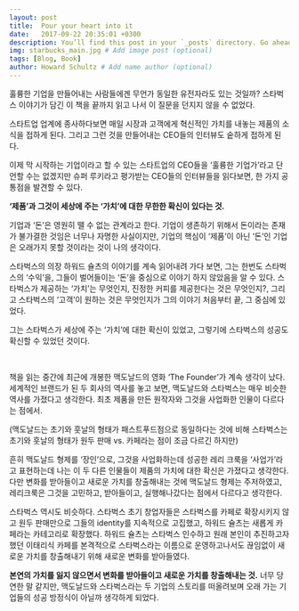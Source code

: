 ```yaml
---
layout: post
title:  Pour your heart into it
date:   2017-09-22 20:35:01 +0300
description: You’ll find this post in your `_posts` directory. Go ahead and edit it and re-build the site to see your changes. # Add post description (optional)
img: starbucks_main.jpg # Add image post (optional)
tags: [Blog, Book]
author: Howard Schultz # Add name author (optional)
---
```


훌륭한 기업을 만들어내는 사람들에겐 무언가 동일한 유전자라도 있는 것일까?  스타벅스 이야기가 담긴 이 책을 끝까지 읽고 나서 이 질문을 던지지 않을 수 없었다.

스타트업 업계에 종사하다보면 매일 시장과 고객에게 혁신적인 가치를 내놓는 제품의 소식을 접하게 된다. 그리고 그런 것을 만들어내는 CEO들의 인터뷰도 숱하게 접하게 된다. 

이제 막 시작하는 기업이라고 할 수 있는 스타트업의 CEO들을 ‘훌륭한 기업가’라고 단언할 수는 없겠지만 슈퍼 루키라고 평가받는 CEO들의 인터뷰들을 읽다보면, 한 가지 공통점을 발견할 수 있다.
<br>


**‘제품’과 그것이 세상에 주는 ‘가치’에 대한 무한한 확신이 있다는 것.**

기업과 ‘돈’은 영원히 뗄 수 없는 관계라고 한다. 기업이 생존하기 위해서 돈이라는 존재가 불가결한 것임은 너무나 자명한 사실이지만, 기업의 핵심이 ‘제품’이 아닌 ‘돈’인 기업은 오래가지 못할 것이라는 것이 나의 생각이다.

스타벅스의 의장 하워드 슐츠의 이야기를 계속 읽어내려 가다 보면, 그는 한번도 스타벅스의 ‘수익’을, 그들이 벌어들이는 ‘돈’을 중심으로 이야기 하지 않았음을 알 수 있다. 스타벅스가 제공하는 ‘가치’는 무엇인지, 진정한 커피를 제공한다는 것은 무엇인지?, 그리고 스타벅스의 ‘고객’이 원하는 것은 무엇인지가 그의 이야기 처음부터 끝, 그 중심에 있었다.

그는 스타벅스가 세상에 주는 ‘가치’에 대한 확신이 있었고, 그렇기에 스타벅스의 성공도 확신할 수 있었던 것이다.

<br>

책을 읽는 중간에 최근에 개봉한 맥도날드의 영화 ‘The Founder’가 계속 생각이 났다. 세계적인 브랜드가 된 두 회사의 역사를 놓고 보면, 맥도날드와 스타벅스는 매우 비슷한 역사를 가졌다고 생각한다. 최초 제품을 만든 원작자와 그것을 사업화한 인물이 다르다는 점에서.

(맥도날드는 초기와 훗날의 형태가 패스트푸드점으로 동일하다는 것에 비해 스타벅스는 초기와 훗날의 형태가 원두 판매 vs. 카페라는 점이 조금 다르긴 하지만)

흔히 맥도날드 형제를 ‘장인’으로, 그것을 사업화하는데 성공한 레리 크룩을 ‘사업가’라고 표현하는데 나는 이 두 다른 인물들이 제품의 가치에 대한 확신은 가졌다고 생각한다. 다만 변화를 받아들이고 새로운 가치를 창출해내는 것에 맥도날드 형제는 주저하였고, 레리크룩은 그것을 고민하고, 받아들이고, 실행해나갔다는 점에서 다르다고 생각한다.

스타벅스 역시도 비슷하다. 스타벅스 초기 창업자들은 스타벅스를 카페로 확장시키지 않고 원두 판매만으로 그들의 identity를 지속적으로 고집했고, 하워드 슐츠는 새롭게 카페라는 카테고리로 확장했다. 하워드 슐츠는 스타벅스 인수하고 원래 본인이 추진하고자 했던 이태리식 카페를 본격적으로 스타벅스라는 이름으로 운영하고나서도 끊임없이 새로운 가치를 창출해내기 위해 새로운 변화를 받아들였다.

**본연의 가치를 잃지 않으면서 변화를 받아들이고 새로운 가치를 창출해내는 것.**
너무 당연한 말 같지만, 맥도날드와 스타벅스라는 두 기업의 스토리를 떠올려보며 오래 가는 기업들의 성공 방정식이 아닐까 생각하게 되었다.


